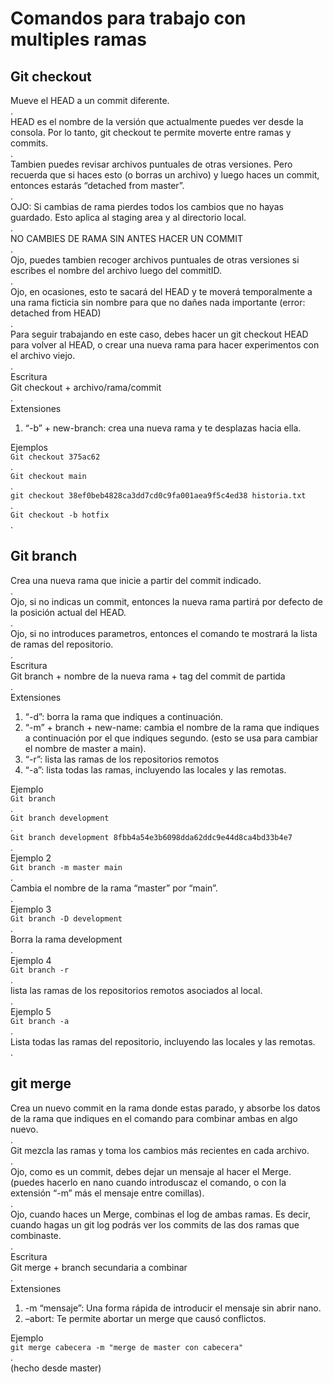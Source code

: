 # Comandos para trabajo con multiples ramas

## **Git checkout**

Mueve el HEAD a un commit diferente.  
.  
HEAD es el nombre de la versión que actualmente puedes ver desde la consola. Por lo tanto, git checkout te permite moverte entre ramas y commits.  
.  
Tambien puedes revisar archivos puntuales de otras versiones. Pero recuerda que si haces esto (o borras un archivo) y luego haces un commit, entonces estarás “detached from master”.  
.  
OJO: Si cambias de rama pierdes todos los cambios que no hayas guardado. Esto aplica al staging area y al directorio local.  
.  
NO CAMBIES DE RAMA SIN ANTES HACER UN COMMIT  
.  
Ojo, puedes tambien recoger archivos puntuales de otras versiones si escribes el nombre del archivo luego del commitID.  
.  
Ojo, en ocasiones, esto te sacará del HEAD y te moverá temporalmente a una rama ficticia sin nombre para que no dañes nada importante (error: detached from HEAD)  
.  
Para seguir trabajando en este caso, debes hacer un git checkout HEAD para volver al HEAD, o crear una nueva rama para hacer experimentos con el archivo viejo.  
.  
Escritura  
Git checkout + archivo/rama/commit  
.  
Extensiones

1.  “-b” + new-branch: crea una nueva rama y te desplazas hacia ella.

Ejemplos  
`Git checkout 375ac62`  
.  
`Git checkout main`  
.  
`git checkout 38ef0beb4828ca3dd7cd0c9fa001aea9f5c4ed38 historia.txt`  
.  
`Git checkout -b hotfix`  
.  

## **Git branch**

Crea una nueva rama que inicie a partir del commit indicado.  
.  
Ojo, si no indicas un commit, entonces la nueva rama partirá por defecto de la posición actual del HEAD.  
.  
Ojo, si no introduces parametros, entonces el comando te mostrará la lista de ramas del repositorio.  
.  
Escritura  
Git branch + nombre de la nueva rama + tag del commit de partida  
.  
Extensiones

1.  “-d”: borra la rama que indiques a continuación.
2.  “-m” + branch + new-name: cambia el nombre de la rama que indiques a continuación por el que indiques segundo. (esto se usa para cambiar el nombre de master a main).
3.  “-r”: lista las ramas de los repositorios remotos
4.  “-a”: lista todas las ramas, incluyendo las locales y las remotas.

Ejemplo  
`Git branch`  
.  
`Git branch development`  
.  
`Git branch development 8fbb4a54e3b6098dda62ddc9e44d8ca4bd33b4e7`  
.  
Ejemplo 2  
`Git branch -m master main`  
.  
Cambia el nombre de la rama “master” por “main”.  
.  
Ejemplo 3  
`Git branch -D development`  
.  
Borra la rama development  
.  
Ejemplo 4  
`Git branch -r`  
.  
lista las ramas de los repositorios remotos asociados al local.  
.  
Ejemplo 5  
`Git branch -a`  
.  
Lista todas las ramas del repositorio, incluyendo las locales y las remotas.  
.  

## **git merge**

Crea un nuevo commit en la rama donde estas parado, y absorbe los datos de la rama que indiques en el comando para combinar ambas en algo nuevo.  
.  
Git mezcla las ramas y toma los cambios más recientes en cada archivo.  
.  
Ojo, como es un commit, debes dejar un mensaje al hacer el Merge. (puedes hacerlo en nano cuando introduscaz el comando, o con la extensión “-m” más el mensaje entre comillas).  
.  
Ojo, cuando haces un Merge, combinas el log de ambas ramas. Es decir, cuando hagas un git log podrás ver los commits de las dos ramas que combinaste.  
.  
Escritura  
Git merge + branch secundaria a combinar  
.  
Extensiones

1.  -m “mensaje”: Una forma rápida de introducir el mensaje sin abrir nano.
2.  –abort: Te permite abortar un merge que causó conflictos.

Ejemplo  
`git merge cabecera -m "merge de master con cabecera"`  
.  
(hecho desde master)